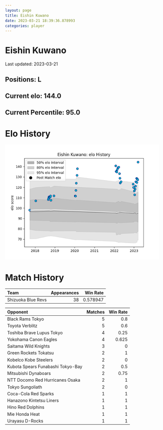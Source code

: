 ```yaml
---  
layout: page  
title: Eishin Kuwano  
date: 2023-03-21 18:39:36.878993  
categories: player  
---
```

# Eishin Kuwano


Last updated: 2023-03-21
## Positions: L

## Current elo: 144.0

## Current Percentile: 95.0

# Elo History


![elo history](history_EishinKuwano.png)
# Match History


| Team               |   Appearances |   Win Rate |
|:-------------------|--------------:|-----------:|
| Shizuoka Blue Revs |            38 |   0.578947 |

| Opponent                          |   Matches |   Win Rate |
|:----------------------------------|----------:|-----------:|
| Black Rams Tokyo                  |         5 |      0.8   |
| Toyota Verblitz                   |         5 |      0.6   |
| Toshiba Brave Lupus Tokyo         |         4 |      0.25  |
| Yokohama Canon Eagles             |         4 |      0.625 |
| Saitama Wild Knights              |         3 |      0     |
| Green Rockets Tokatsu             |         2 |      1     |
| Kobelco Kobe Steelers             |         2 |      0     |
| Kubota Spears Funabashi Tokyo-Bay |         2 |      0.5   |
| Mitsubishi Dynaboars              |         2 |      0.75  |
| NTT Docomo Red Hurricanes Osaka   |         2 |      1     |
| Tokyo Sungoliath                  |         2 |      0     |
| Coca-Cola Red Sparks              |         1 |      1     |
| Hanazono Kintetsu Liners          |         1 |      1     |
| Hino Red Dolphins                 |         1 |      1     |
| Mie Honda Heat                    |         1 |      1     |
| Urayasu D-Rocks                   |         1 |      1     |